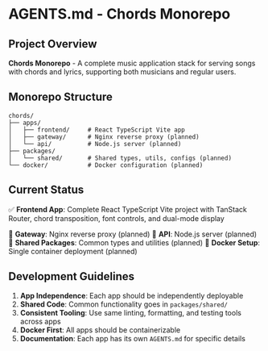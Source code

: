 # AGENTS.md - Chords Monorepo

## Project Overview

**Chords Monorepo** - A complete music application stack for serving songs with chords and lyrics, supporting both musicians and regular users.

## Monorepo Structure

```
chords/
├── apps/
│   ├── frontend/     # React TypeScript Vite app
│   ├── gateway/      # Nginx reverse proxy (planned)
│   └── api/          # Node.js server (planned)
├── packages/
│   └── shared/       # Shared types, utils, configs (planned)
└── docker/           # Docker configuration (planned)
```

## Current Status

✅ **Frontend App**: Complete React TypeScript Vite project with TanStack Router, chord transposition, font controls, and dual-mode display

🚧 **Gateway**: Nginx reverse proxy (planned)
🚧 **API**: Node.js server (planned)
🚧 **Shared Packages**: Common types and utilities (planned)
🚧 **Docker Setup**: Single container deployment (planned)

## Development Guidelines

1. **App Independence**: Each app should be independently deployable
2. **Shared Code**: Common functionality goes in `packages/shared/`
3. **Consistent Tooling**: Use same linting, formatting, and testing tools across apps
4. **Docker First**: All apps should be containerizable
5. **Documentation**: Each app has its own `AGENTS.md` for specific details